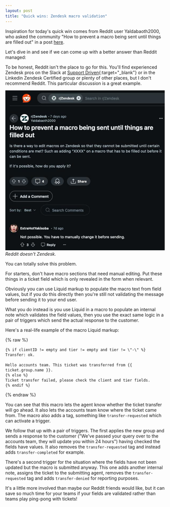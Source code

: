 ```yaml
---
layout: post
title: "Quick wins: Zendesk macro validation"
---
```


Inspiration for today's quick win comes from Reddit user Yaldabaoth2000, who asked the community "How to prevent a macro being sent until things are filled out" in a post [here](https://www.reddit.com/r/Zendesk/comments/1cx3d08/how_to_prevent_a_macro_being_sent_until_things/).

Let's dive in and see if we can come up with a better answer than Reddit managed<!--excerpt-end-->:

To be honest, Reddit isn't the place to go for this. You'll find experienced Zendesk pros on the Slack at [Support Driven](https://www.supportdriven.com/){:target="_blank"} or in the Linkedin Zendesk Certified group or plenty of other places, but I don't recommend Reddit. This particular discussion is a great example.

![Reddit doesn't Zendesk.](/public/img/reddit.jpeg)
*Reddit doesn't Zendesk.*

You can totally solve this problem.

For starters, don't have macro sections that need manual editing. Put these things in a ticket field which is only revealed in the form when relevant.

Obviously you can use Liquid markup to populate the macro text from field values, but if you do this directly then you're still not validating the message before sending it to your end user.

What you do instead is you use Liquid in a macro to populate an internal note which validates the field values, then you use the exact same logic in a pair of triggers which send the actual response to the customer.

Here's a real-life example of the macro Liquid markup:

{% raw %}
```
{% if clientID != empty and tier != empty and tier != \"-\" %}
Transfer: ok.

Hello accounts team. This ticket was transferred from {{ ticket.group.name }}.
{% else %}
Ticket transfer failed, please check the client and tier fields.
{% endif %}
```
{% endraw %}

You can see that this macro lets the agent know whether the ticket transfer will go ahead. It also lets the accounts team know where the ticket came from. The macro also adds a tag, something like `transfer-requested` which can activate a trigger.

We follow that up with a pair of triggers. The first applies the new group and sends a response to the customer ("We've passed your query over to the accounts team, they will update you within 24 hours") having checked the fields have values. It also removes the `transfer-requested` tag and instead adds `transfer-completed` for example.

There's a second trigger for the situation where the fields have not been updated but the macro is submitted anyway. This one adds another internal note, assigns the ticket to the submitting agent, removes the `transfer-requested` tag and adds `transfer-denied` for reporting purposes.

It's a little more involved than maybe our Reddit friends would like, but it can save so much time for your teams if your fields are validated rather than teams play ping-pong with tickets!